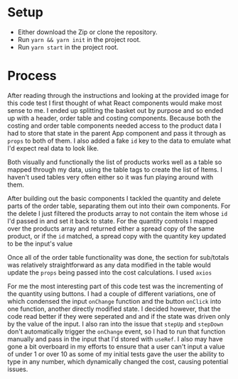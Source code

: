 # Setup
 
* Either download the Zip or clone the repository.
* Run `yarn && yarn init` in the project root.
* Run `yarn start` in the project root.
 
# Process
 
After reading through the instructions and looking at the provided image for this code test I first thought of what React components would make most sense to me. I ended up splitting the basket out by purpose and so ended up with a header, order table and costing components. Because both the costing and order table components needed access to the product data I had to store that state in the parent App component and pass it through as `props` to both of them. I also added a fake `id` key to the data to emulate what I'd expect real data to look like.
 
Both visually and functionally the list of products works well as a table so mapped through my data, using the table tags to create the list of Items. I haven't used tables very often either so it was fun playing around with them.
 
After building out the basic components I tackled the quantity and delete parts of the order table, separating them out into their own components. For the delete I just filtered the products array to not contain the item whose `id` I'd passed in and set it back to state. For the quantity controls I mapped over the products array and returned either a spread copy of the same product, or if the `id` matched, a spread copy with the quantity key updated to be the input's value
 
Once all of the order table functionality was done, the section for sub/totals was relatively straightforward as any data modified in the table would update the `props` being passed into the cost calculations. I used `axios`
 
For me the most interesting part of this code test was the incrementing of the quantity using buttons. I had a couple of different variations, one of which condensed the input `onChange` function and the button `onClick` into one function, another directly modified state. I decided however, that the code read better if they were seperated and and if the state was driven only by the value of the input. I also ran into the issue that `stepUp` and `stepDown` don't automatically trigger the `onChange` event, so I had to run that function manually and pass in the input that I'd stored with `useRef`. I also may have gone a bit overboard in my efforts to ensure that a user can't input a value of under 1 or over 10 as some of my initial tests gave the user the ability to type in any number, which dynamically changed the cost, causing potential issues.